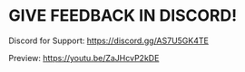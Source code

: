 # GIVE FEEDBACK IN DISCORD!

Discord for Support: https://discord.gg/AS7U5GK4TE

Preview: https://youtu.be/ZaJHcvP2kDE 
